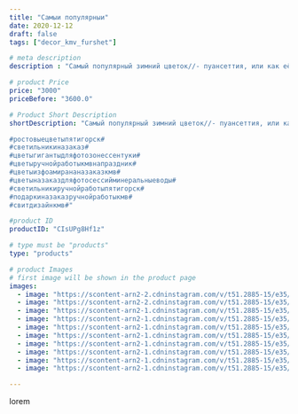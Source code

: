 ```yaml
---
title: "Самыи популярныи"
date: 2020-12-12
draft: false
tags: ["decor_kmv_furshet"]

# meta description
description : "Самый популярный зимний цветок//- пуансеттия, или как её ещё называют Рождественская звезда ,слегка заснеженной, она выглядит ещё краше. Оригинальный ми"

# product Price
price: "3000"
priceBefore: "3600.0"

# Product Short Description
shortDescription: "Самый популярный зимний цветок//- пуансеттия, или как её ещё называют Рождественская звезда ,слегка заснеженной, она выглядит ещё краше. Оригинальный мини светильник, выполнен из фома 2 мм.Собран на гирлянду.Возможно повторение в любом цвете .Размер цветка может быть абсолютно любым🌺🌺🌺.

#ростовыецветыпятигорск#
#светильникиназаказ#
#цветыгигантыдляфотозонессентуки#
#цветыручнойработыкмвнапраздник#
#цветыизфоамирананазаказкмв#
#цветыназаказдляфотосессийминеральныеводы#
#светильникиручнойработыпятигорск#
#подаркиназаказручнойработыкмв#
#свитдизайнкмв#"

#product ID
productID: "CIsUPg8Hf1z"

# type must be "products"
type: "products"

# product Images
# first image will be shown in the product page
images:
  - image: "https://scontent-arn2-2.cdninstagram.com/v/t51.2885-15/e35/p1080x1080/130443311_391254292090769_9080260655993325440_n.jpg?tp=1&_nc_ht=scontent-arn2-2.cdninstagram.com&_nc_cat=105&_nc_ohc=cvq262Ss8OIAX-vVEgT&oh=abd91db2a4c953a6d8bc09c5220386c6&oe=60750C33&ig_cache_key=MjQ2MjQzMjExOTczMTYzNDQyOQ%3D%3D.2"
  - image: "https://scontent-arn2-2.cdninstagram.com/v/t51.2885-15/e35/p1080x1080/131039457_2865337363736849_4632946230426229923_n.jpg?tp=1&_nc_ht=scontent-arn2-2.cdninstagram.com&_nc_cat=105&_nc_ohc=0vHVqaoktJkAX-ihTYT&oh=c3560a7b72eddd20dc339f6946d9280f&oe=6074E2EE&ig_cache_key=MjQ2MjQzMjExOTc0MDEwMDMzMw%3D%3D.2"
  - image: "https://scontent-arn2-1.cdninstagram.com/v/t51.2885-15/e35/p1080x1080/130578839_223295582568843_8646714745502613859_n.jpg?tp=1&_nc_ht=scontent-arn2-1.cdninstagram.com&_nc_cat=103&_nc_ohc=9mJjzfRSk8MAX8qbuqi&oh=a741d8f088a5aaf2513b2b059dbf7556&oe=6073797F&ig_cache_key=MjQ2MjQzMjExOTYzMDk1NTA0NA%3D%3D.2"
  - image: "https://scontent-arn2-1.cdninstagram.com/v/t51.2885-15/e35/p1080x1080/131215488_144335413820406_7901524120434798368_n.jpg?tp=1&_nc_ht=scontent-arn2-1.cdninstagram.com&_nc_cat=106&_nc_ohc=RUPkTLnXB8cAX97zRP7&oh=1e90c0337c908fc0e7306772acb642aa&oe=6075A68C&ig_cache_key=MjQ2MjQzMjExOTc0ODQzODAzNA%3D%3D.2"
  - image: "https://scontent-arn2-1.cdninstagram.com/v/t51.2885-15/e35/p1080x1080/130546192_387390905909001_1807307803820202402_n.jpg?tp=1&_nc_ht=scontent-arn2-1.cdninstagram.com&_nc_cat=109&_nc_ohc=-Spi75VMAowAX_38o05&oh=aae6867fc677de0c6cf297f8d14d8c19&oe=607405A6&ig_cache_key=MjQ2MjQzMjExOTc2NTA3NDAzMA%3D%3D.2"
  - image: "https://scontent-arn2-1.cdninstagram.com/v/t51.2885-15/e35/p1080x1080/130510801_3531393073615530_2083063101791709554_n.jpg?tp=1&_nc_ht=scontent-arn2-1.cdninstagram.com&_nc_cat=106&_nc_ohc=b-kCZzAkFNQAX_Jrr1q&oh=2b8e4643f8f14a3e9ef5cbe7bcdca0bb&oe=60730458&ig_cache_key=MjQ2MjQzMjExOTY0NzcxNTMxNg%3D%3D.2"
  - image: "https://scontent-arn2-1.cdninstagram.com/v/t51.2885-15/e35/p1080x1080/130478507_432860364404356_4512689166956232372_n.jpg?tp=1&_nc_ht=scontent-arn2-1.cdninstagram.com&_nc_cat=104&_nc_ohc=I49liFHpj8UAX9gGGvQ&oh=4c6dd1a1b0acf45f0392236bca3dad84&oe=607664A3&ig_cache_key=MjQ2MjQzMjExOTYzOTI2OTYwMg%3D%3D.2"
  - image: "https://scontent-arn2-1.cdninstagram.com/v/t51.2885-15/e35/p1080x1080/130846349_103120384951291_7880151460417540490_n.jpg?tp=1&_nc_ht=scontent-arn2-1.cdninstagram.com&_nc_cat=107&_nc_ohc=Bkd1tI_BVFAAX8JV_gP&oh=333c934f7fbff7e991533dd5f8c011eb&oe=6073D336&ig_cache_key=MjQ2MjQzMjExOTY3Mjg3NTA4MA%3D%3D.2"
  - image: "https://scontent-arn2-1.cdninstagram.com/v/t51.2885-15/e35/p1080x1080/130385263_1326094044394717_273129251418609636_n.jpg?tp=1&_nc_ht=scontent-arn2-1.cdninstagram.com&_nc_cat=101&_nc_ohc=AtXq9N0ALycAX8dVusZ&oh=38a0545b25b1101577847cf1e748d898&oe=6075CDEB&ig_cache_key=MjQ2MjQzMjExOTY2NDYyMzE5Mg%3D%3D.2"
  - image: "https://scontent-arn2-1.cdninstagram.com/v/t51.2885-15/e35/p1080x1080/130427987_137883414574801_5497113150256955325_n.jpg?tp=1&_nc_ht=scontent-arn2-1.cdninstagram.com&_nc_cat=101&_nc_ohc=ixzowB2WkSsAX8zfpoG&oh=7534b60e113ccf7e3d62d9dc19e7bf4e&oe=6073F3CD&ig_cache_key=MjQ2MjQzMjExOTY4MTI4MDA3Nw%3D%3D.2"

---
```

lorem
